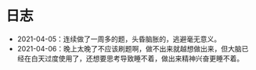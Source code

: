 # 日志

- 2021-04-05：连续做了一周多的题，头昏脑胀的，逃避毫无意义。
- 2021-04-06：晚上太晚了不应该刷题啊，做不出来就越想做出来，但大脑已经在白天过度使用了，还想要思考导致睡不着，做出来精神兴奋更睡不着。